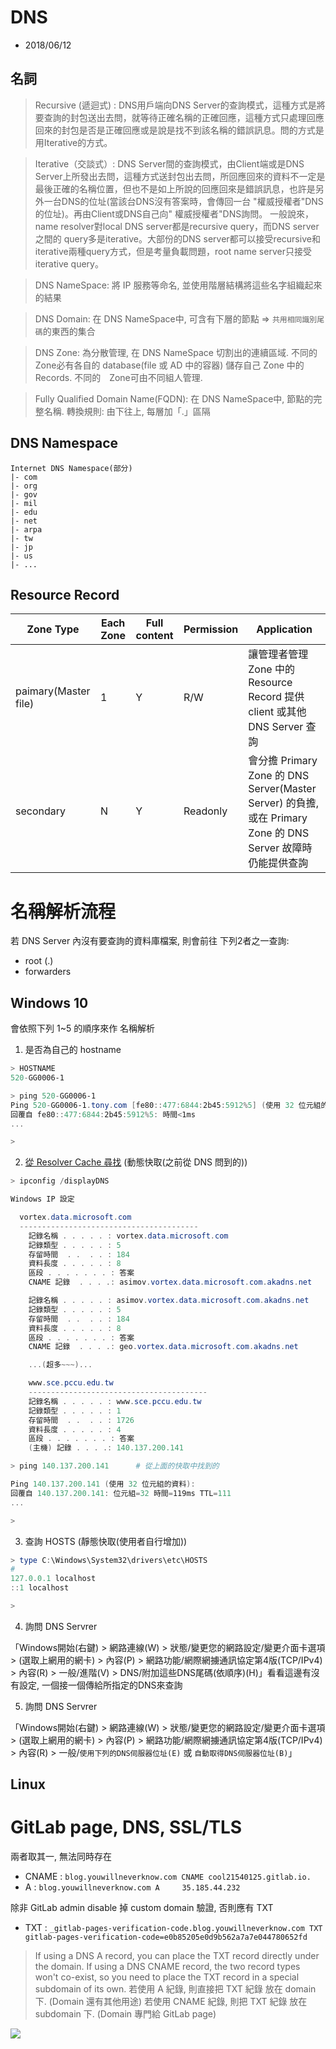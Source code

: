 # DNS
- 2018/06/12

## 名詞

> Recursive (遞迴式) : DNS用戶端向DNS Server的查詢模式，這種方式是將要查詢的封包送出去問，就等待正確名稱的正確回應，這種方式只處理回應回來的封包是否是正確回應或是說是找不到該名稱的錯誤訊息。問的方式是用Iterative的方式。


> Iterative（交談式）: DNS Server間的查詢模式，由Client端或是DNS Server上所發出去問，這種方式送封包出去問，所回應回來的資料不一定是最後正確的名稱位置，但也不是如上所說的回應回來是錯誤訊息，也許是另外一台DNS的位址(當該台DNS沒有答案時，會傳回一台 "權威授權者"DNS的位址)。再由Client或DNS自己向" 權威授權者"DNS詢問。 一般說來，name resolver對local DNS server都是recursive query，而DNS server之間的 query多是iterative。大部份的DNS server都可以接受recursive和iterative兩種query方式，但是考量負載問題，root name server只接受iterative query。

> DNS NameSpace:
將 IP 服務等命名, 並使用階層結構將這些名字組織起來的結果

> DNS Domain:
在 DNS NameSpace中, 可含有下層的節點 => `共用相同識別尾碼`的東西的集合

> DNS Zone:
為分散管理, 在 DNS NameSpace 切割出的連續區域. 不同的 Zone必有各自的 database(file 或 AD 中的容器) 儲存自己 Zone 中的 Records. 不同的　Zone可由不同組人管理.

> Fully Qualified Domain Name(FQDN):
在 DNS NameSpace中, 節點的完整名稱. 轉換規則: 由下往上, 每層加「.」區隔

## DNS Namespace

```
Internet DNS Namespace(部分)
|- com 
|- org 
|- gov 
|- mil 
|- edu 
|- net 
|- arpa 
|- tw 
|- jp 
|- us 
|- ...
```

## Resource Record

Zone Type            | Each Zone | Full content | Permission | Application
-------------------- | --------- | ------------ | ---------- | --------------------
paimary(Master file) | 1         | Y            | R/W        | 讓管理者管理 Zone 中的 Resource Record 提供 client 或其他 DNS Server 查詢
secondary            | N         | Y            | Readonly   | 會分擔 Primary Zone 的 DNS Server(Master Server) 的負擔, 或在 Primary Zone 的 DNS Server 故障時仍能提供查詢



# 名稱解析流程

若 DNS Server 內沒有要查詢的資料庫檔案, 則會前往 下列2者之一查詢:
- root (.)
- forwarders


## Windows 10

會依照下列 1~5 的順序來作 名稱解析

1. 是否為自己的 hostname

```powershell
> HOSTNAME
520-GG0006-1

> ping 520-GG0006-1
Ping 520-GG0006-1.tony.com [fe80::477:6844:2b45:5912%5] (使用 32 位元組的資料):
回覆自 fe80::477:6844:2b45:5912%5: 時間<1ms
...

>
```

2. [從 Resolver Cache 尋找](https://www.tenforums.com/tutorials/69648-display-dns-resolver-cache-windows.html) (動態快取(之前從 DNS 問到的))

```powershell
> ipconfig /displayDNS

Windows IP 設定

  vortex.data.microsoft.com
  ----------------------------------------
    記錄名稱 . . . . . : vortex.data.microsoft.com
    記錄類型 . . . . . : 5
    存留時間  . .  . . : 184
    資料長度 . . . . . : 8
    區段 . . . . . . . : 答案
    CNAME 記錄  . . . .: asimov.vortex.data.microsoft.com.akadns.net    

    記錄名稱 . . . . . : asimov.vortex.data.microsoft.com.akadns.net
    記錄類型 . . . . . : 5
    存留時間  . .  . . : 184
    資料長度 . . . . . : 8
    區段 . . . . . . . : 答案
    CNAME 記錄  . . . .: geo.vortex.data.microsoft.com.akadns.net

    ...(超多~~~)...

    www.sce.pccu.edu.tw
    ----------------------------------------
    記錄名稱 . . . . . : www.sce.pccu.edu.tw
    記錄類型 . . . . . : 1
    存留時間  . .  . . : 1726
    資料長度 . . . . . : 4
    區段 . . . . . . . : 答案
    (主機) 記錄 . . . .: 140.137.200.141

> ping 140.137.200.141      # 從上面的快取中找到的

Ping 140.137.200.141 (使用 32 位元組的資料):
回覆自 140.137.200.141: 位元組=32 時間=119ms TTL=111
...

>
```

3. 查詢 HOSTS (靜態快取(使用者自行增加))

```powershell
> type C:\Windows\System32\drivers\etc\HOSTS
#
127.0.0.1 localhost
::1 localhost

>
```

4. 詢問 DNS Servrer

「Windows開始(右鍵) > 網路連線(W) > 狀態/變更您的網路設定/變更介面卡選項 > (選取上網用的網卡) > 內容(P) > 網路功能/網際網擄通訊協定第4版(TCP/IPv4) > 內容(R) > 一般/進階(V) > DNS/附加這些DNS尾碼(依順序)(H)」看看這邊有沒有設定, 一個接一個傳給所指定的DNS來查詢

5. 詢問 DNS Servrer

「Windows開始(右鍵) > 網路連線(W) > 狀態/變更您的網路設定/變更介面卡選項 > (選取上網用的網卡) > 內容(P) > 網路功能/網際網擄通訊協定第4版(TCP/IPv4) > 內容(R) > 一般/`使用下列的DNS伺服器位址(E)` 或 `自動取得DNS伺服器位址(B)`」


## Linux


# GitLab page, DNS, SSL/TLS

兩者取其一, 無法同時存在

- CNAME : `blog.youwillneverknow.com CNAME cool21540125.gitlab.io.`
- A     : `blog.youwillneverknow.com A     35.185.44.232`

除非 GitLab admin disable 掉 custom domain 驗證, 否則應有 TXT

- TXT : `_gitlab-pages-verification-code.blog.youwillneverknow.com TXT gitlab-pages-verification-code=e0b85205e0d9b562a7a7e044780652fd`

> If using a DNS A record, you can place the TXT record directly under the domain. If using a DNS CNAME record, the two record types won't co-exist, so you need to place the TXT record in a special subdomain of its own.
> 若使用 A 紀錄, 則直接把 TXT 紀錄 放在 domain 下. (Domain 還有其他用途)
> 若使用 CNAME 紀錄, 則把 TXT 紀錄 放在 subdomain 下. (Domain 專門給 GitLab page)

![](/img/A與CNAME.png)